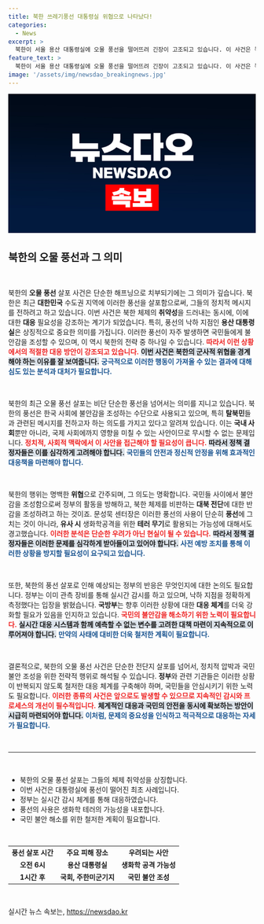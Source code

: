 ```yaml
---
title: 북한 쓰레기풍선 대통령실 위협으로 나타났다!
categories:
  - News
excerpt: >
  북한이 서울 용산 대통령실에 오물 풍선을 떨어뜨려 긴장이 고조되고 있습니다. 이 사건은 북한 체제의 취약성을 드러내며, 유사 시 생화학공격으로 악용될 우려까지 제기되고 있습니다. 관심을 끌 수밖에 없는 이 상황을 자세히 들여다보세요!
feature_text: >
  북한이 서울 용산 대통령실에 오물 풍선을 떨어뜨려 긴장이 고조되고 있습니다. 이 사건은 북한 체제의 취약성을 드러내며, 유사 시 생화학공격으로 악용될 우려까지 제기되고 있습니다. 관심을 끌 수밖에 없는 이 상황을 자세히 들여다보세요!
image: '/assets/img/newsdao_breakingnews.jpg'
---
```


<p><img src="/assets/img/newsdao_breakingnews.jpg" alt="ontimetimes 속보" /></p>

<h2 data-ke-size="size26">북한의 오물 풍선과 그 의미</h2>

<p data-ke-size="size16">&nbsp;</p>

<p>북한의 <b>오물 풍선</b> 살포 사건은 단순한 해프닝으로 치부되기에는 그 의미가 깊습니다. 북한은 최근 <b>대한민국</b> 수도권 지역에 이러한 풍선을 살포함으로써, 그들의 정치적 메시지를 전하려고 하고 있습니다. 이번 사건은 북한 체제의 <b>취약성</b>을 드러내는 동시에, 이에 대한 <b>대응</b> 필요성을 강조하는 계기가 되었습니다. 특히, 풍선의 낙하 지점인 <b>용산 대통령실</b>은 상징적으로 중요한 의미를 가집니다. 이러한 풍선이 자주 발생하면 국민들에게 불안감을 조성할 수 있으며, 이 역시 북한의 전략 중 하나일 수 있습니다. <b><span style="color: #ee2323;">따라서 이런 상황에서의 적절한 대응 방안이 강조되고 있습니다.</span></b> <b><span style="background-color: #21538527;">이번 사건은 북한의 군사적 위협을 경계해야 하는 이유를 잘 보여줍니다.</span></b> <b><span style="color: #1a5490;">궁극적으로 이러한 행동이 가져올 수 있는 결과에 대해 심도 있는 분석과 대처가 필요합니다.</span></b> </p>

<p data-ke-size="size16">&nbsp;</p>

<p>북한의 최근 오물 풍선 살포는 비단 단순한 풍선을 넘어서는 의미를 지니고 있습니다. 북한의 풍선은 한국 사회에 불안감을 조성하는 수단으로 사용되고 있으며, 특히 <b>탈북민</b>들과 관련된 메시지를 전하고자 하는 의도를 가지고 있다고 알려져 있습니다. 이는 <b>국내 사회</b>뿐만 아니라, 국제 사회에까지 영향을 미칠 수 있는 사안이므로 무시할 수 없는 문제입니다. <b><span style="color: #ee2323;">정치적, 사회적 맥락에서 이 사안을 접근해야 할 필요성이 큽니다.</span></b> <b><span style="background-color: #21538527;">따라서 정책 결정자들은 이를 심각하게 고려해야 합니다.</span></b> <b><span style="color: #1a5490;">국민들의 안전과 정신적 안정을 위해 효과적인 대응책을 마련해야 합니다.</span></b> </p>

<p data-ke-size="size16">&nbsp;</p>

<p>북한의 행위는 명백한 <b>위협</b>으로 간주되며, 그 의도는 명확합니다. 국민들 사이에서 불안감을 조성함으로써 정부의 활동을 방해하고, 북한 체제를 비판하는 <b>대북 전단</b>에 대한 반감을 조성하려고 하는 것이죠. 문성묵 센터장은 이러한 풍선의 사용이 단순히 <b>풍선</b>에 그치는 것이 아니라, <b>유사 시</b> 생화학공격을 위한 <b>테러 무기</b>로 활용되는 가능성에 대해서도 경고했습니다. <b><span style="color: #ee2323;">이러한 분석은 단순한 우려가 아닌 현실이 될 수 있습니다.</span></b> <b><span style="background-color: #21538527;">따라서 정책 결정자들은 이러한 문제를 심각하게 받아들이고 있어야 합니다.</span></b> <b><span style="color: #1a5490;">사전 예방 조치를 통해 이러한 상황을 방지할 필요성이 요구되고 있습니다.</span></b> </p>

<p data-ke-size="size16">&nbsp;</p>

<p>또한, 북한의 풍선 살포로 인해 예상되는 정부의 반응은 무엇인지에 대한 논의도 필요합니다. 정부는 이미 관측 장비를 통해 실시간 감시를 하고 있으며, 낙하 지점을 정확하게 측정했다는 입장을 밝혔습니다. <b>국방부</b>는 향후 이러한 상황에 대한 <b>대응 체계</b>를 더욱 강화할 필요가 있음을 인지하고 있습니다. <b><span style="color: #ee2323;">국민의 불안감을 해소하기 위한 노력이 필요합니다.</span></b> <b><span style="background-color: #21538527;">실시간 대응 시스템과 함께 예측할 수 없는 변수를 고려한 대책 마련이 지속적으로 이루어져야 합니다.</span></b> <b><span style="color: #1a5490;">만약의 사태에 대비한 더욱 철저한 계획이 필요합니다.</span></b> </p>

<p data-ke-size="size16">&nbsp;</p>

<p>결론적으로, 북한의 오물 풍선 사건은 단순한 전단지 살포를 넘어서, 정치적 압박과 국민 불안 조성을 위한 전략적 행위로 해석될 수 있습니다. <b>정부</b>와 관련 기관들은 이러한 상황이 반복되지 않도록 철저한 대응 체계를 구축해야 하며, 국민들을 안심시키기 위한 노력도 필요합니다. <b><span style="color: #ee2323;">이러한 종류의 사건은 앞으로도 발생할 수 있으므로 지속적인 감시와 프로세스의 개선이 필수적입니다.</span></b> <b><span style="background-color: #21538527;">체계적인 대응과 국민의 안전을 동시에 확보하는 방안이 시급히 마련되어야 합니다.</span></b> <b><span style="color: #1a5490;">이처럼, 문제의 중요성을 인식하고 적극적으로 대응하는 자세가 필요합니다.</span></b> </p>

<p data-ke-size="size16">&nbsp;</p>

<hr/> 

<p data-ke-size="size16">&nbsp;</p>

<ul>
  <li>북한의 오물 풍선 살포는 그들의 체제 취약성을 상징합니다.</li>
  <li>이번 사건은 대통령실에 풍선이 떨어진 최초 사례입니다.</li>
  <li>정부는 실시간 감시 체계를 통해 대응하였습니다.</li>
  <li>풍선의 사용은 생화학 테러의 가능성을 내포합니다.</li>
  <li>국민 불안 해소를 위한 철저한 계획이 필요합니다.</li>
</ul>

<p data-ke-size="size16">&nbsp;</p>

<table style="width: 100%; border-collapse: collapse;">
  <tr>
    <td style="text-align: center; height: 17px;"><b>풍선 살포 시간</b></td>
    <td style="text-align: center; height: 17px;"><b>주요 피해 장소</b></td>
    <td style="text-align: center; height: 17px;"><b>우려되는 사안</b></td>
  </tr>
  <tr>
    <td style="text-align: center; height: 17px;"><b>오전 6시</b></td>
    <td style="text-align: center; height: 17px;"><b>용산 대통령실</b></td>
    <td style="text-align: center; height: 17px;"><b>생화학 공격 가능성</b></td>
  </tr>
  <tr>
    <td style="text-align: center; height: 17px;"><b>1시간 후</b></td>
    <td style="text-align: center; height: 17px;"><b>국회, 주한미군기지</b></td>
    <td style="text-align: center; height: 17px;"><b>국민 불안 조성</b></td>
  </tr>
</table>

<p data-ke-size="size16">&nbsp;</p>
실시간 뉴스 속보는, <a href="https://newsdao.kr" rel="dofollow">https://newsdao.kr</a>


